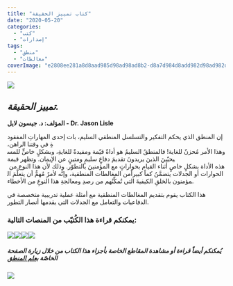 ```yaml
---
title: "كتاب تمييز الحقيقة"
date: "2020-05-20"
categories: 
  - "كتب"
  - "إصدارات"
tags: 
  - "منطق"
  - "مغالطات"
coverImage: "e2808ee281a8d8aad985d98ad98ad8b2-d8a7d984d8add982d98ad982d8a9e281a9.jpg"
---
```


[![](https://arabcreationisthome.files.wordpress.com/2020/05/e2808ee281a8d8aad985d98ad98ad8b2-d8a7d984d8add982d98ad982d8a9e281a9.jpg?w=722)](https://arabcreationisthome.files.wordpress.com/2020/12/ultimate-proof-of-creation-arabic-pdf.pdf)

## **_**تمييز** الحقيقة._**

**المؤلف: د. جيسون لايل - Dr. Jason Lisle**

إن المنطق الذي يحكم التفكير والتسلسل المنطقي السليم، بات إحدى المهاراتِ المفقودةِ في وقتنا الراهن، وهذا الأمر مُحزنٌ للغاية! فالمنطقُ السليمُ هو أداةٌ قيّمة ومفيدةٌ للغايةِ، وبشكلٍ خاصٍّ للمسيحيّينَ الذينَ يريدونَ تقديمَ دفاعٍ سليمٍ ومتينٍ عن الإيمان. وتظهر قيمة هذه الأداة بشكلٍ خاصٍ أثناء القيام بحواراتٍ مع المؤمنينَ بالتطوّر. وذلك لأن هذا النوع من الحوارات أو الجدلات يتضمَّنُ كماً كبيراًمن المغالطات المنطقية، وإنَّه لأمرٌ مُهمٌّ أن يتعلَّمَ المؤمنون بالخلقِ الكيفيةَ التي تُمكِّنُهم من رصدِ ومعالجةِ هذا النوعِ من الأخطاء.

هذا الكتاب يقوم بتقديم المغالطات المنطقية مع أمثلة عملية تدريبية متخصصة في الدفاعيات والتعامل مع الجدلات التي يقدمها أنصار التطور.

### يمكنكم قراءة هذا الكُتيّب من المنصات التالية:  
  
[![](images/apple.png)](https://books.apple.com/us/book/%D8%AA%D9%85%D9%8A%D9%8A%D8%B2-%D8%A7%D9%84%D8%AD%D9%82%D9%8A%D9%82%D8%A9/id1564240329)[![](images/google-books.png)](https://books.google.lu/books?id=z6vDDwAAQBAJ&lpg=PT9&hl=de&pg=PA1#v=onepage&q&f=false)[![](images/pdf.png)](https://arabcreationisthome.files.wordpress.com/2020/05/pdf-d8aad985d98ad98ad8b2-d8a7d984d8add982d98ad982d8a9.pdf)[![](images/youtube.png)](https://www.youtube.com/watch?v=20JXnSoyCFE&list=PLlToIY3-KqMCkFkuvY8yfV__enRGRTLPg)

##### يُمكنكم أيضاً قراءة أو مشاهدة المقاطع الخاصة بأجزاء هذا الكتاب من خلال زيارة الصفحة الخاصّة [بعلم المنطق](https://reasonofhope.com/logic-and-fallacies/)  
  
[![](images/reason-of-hope.png)](https://reasonofhope.com/logic-and-fallacies/)
